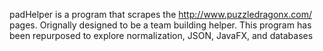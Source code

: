 padHelper is a program that scrapes the http://www.puzzledragonx.com/ pages. Orignally designed to be a team building helper. This program has been repurposed to explore normalization, JSON, JavaFX, and databases

